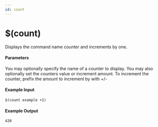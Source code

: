 ```yaml
---
id: count
---
```


# $(count)

Displays the command name counter and increments by one.

#### Parameters

You may optionally specify the name of a counter to display. You may also optionally set the counters value or increment amount. To increment the counter, prefix the amount to increment by with +/-

#### Example Input

```
$(count example +1)
```

#### Example Output

```
420
```
